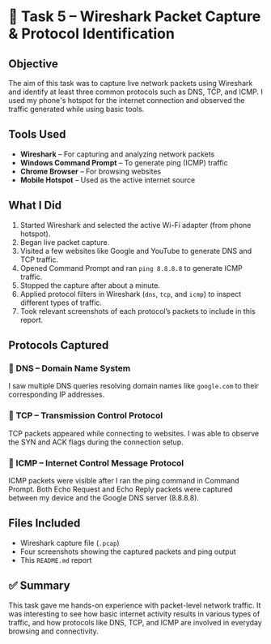 # 📡 Task 5 – Wireshark Packet Capture & Protocol Identification

##  Objective
The aim of this task was to capture live network packets using Wireshark and identify at least three common protocols such as DNS, TCP, and ICMP. I used my phone's hotspot for the internet connection and observed the traffic generated while using basic tools.

##  Tools Used
- **Wireshark** – For capturing and analyzing network packets
- **Windows Command Prompt** – To generate ping (ICMP) traffic
- **Chrome Browser** – For browsing websites
- **Mobile Hotspot** – Used as the active internet source

##  What I Did

1. Started Wireshark and selected the active Wi-Fi adapter (from phone hotspot).
2. Began live packet capture.
3. Visited a few websites like Google and YouTube to generate DNS and TCP traffic.
4. Opened Command Prompt and ran `ping 8.8.8.8` to generate ICMP traffic.
5. Stopped the capture after about a minute.
6. Applied protocol filters in Wireshark (`dns`, `tcp`, and `icmp`) to inspect different types of traffic.
7. Took relevant screenshots of each protocol’s packets to include in this report.

##  Protocols Captured

### 🔹 DNS – Domain Name System
I saw multiple DNS queries resolving domain names like `google.com` to their corresponding IP addresses.

### 🔹 TCP – Transmission Control Protocol
TCP packets appeared while connecting to websites. I was able to observe the SYN and ACK flags during the connection setup.

### 🔹 ICMP – Internet Control Message Protocol
ICMP packets were visible after I ran the ping command in Command Prompt. Both Echo Request and Echo Reply packets were captured between my device and the Google DNS server (8.8.8.8).

## Files Included
- Wireshark capture file (`.pcap`)
- Four screenshots showing the captured packets and ping output
- This `README.md` report

## ✅ Summary
This task gave me hands-on experience with packet-level network traffic. It was interesting to see how basic internet activity results in various types of traffic, and how protocols like DNS, TCP, and ICMP are involved in everyday browsing and connectivity.
